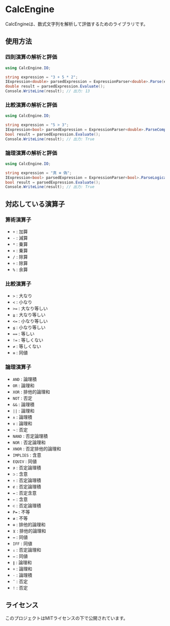 # CalcEngine

CalcEngineは、数式文字列を解析して評価するためのライブラリです。

## 使用方法

### 四則演算の解析と評価

```csharp
using CalcEngine.IO;

string expression = "3 + 5 * 2";
IExpression<double> parsedExpression = ExpressionParser<double>.Parse(expression);
double result = parsedExpression.Evaluate();
Console.WriteLine(result); // 出力: 13
```

### 比較演算の解析と評価

```csharp
using CalcEngine.IO;

string expression = "5 > 3";
IExpression<bool> parsedExpression = ExpressionParser<double>.ParseComparison(expression);
bool result = parsedExpression.Evaluate();
Console.WriteLine(result); // 出力: True
```

### 論理演算の解析と評価

```csharp
using CalcEngine.IO;

string expression = "真 ⊕ 偽";
IExpression<bool> parsedExpression = ExpressionParser<bool>.ParseLogical(expression);
bool result = parsedExpression.Evaluate();
Console.WriteLine(result); // 出力: True
```

## 対応している演算子

### 算術演算子
- `+` : 加算
- `-` : 減算
- `*` : 乗算
- `×` : 乗算
- `/` : 除算
- `÷` : 除算
- `%` : 余算

### 比較演算子
- `>` : 大なり
- `<` : 小なり
- `>=` : 大なり等しい
- `≧` : 大なり等しい
- `<=` : 小なり等しい
- `≦` : 小なり等しい
- `==` : 等しい
- `!=` : 等しくない
- `≠` : 等しくない
- `≡` : 同値

### 論理演算子
- `AND` : 論理積
- `OR` : 論理和
- `XOR` : 排他的論理和
- `NOT` : 否定
- `&&` : 論理積
- `||` : 論理和
- `∧` : 論理積
- `∨` : 論理和
- `¬` : 否定
- `NAND` : 否定論理積
- `NOR` : 否定論理和
- `XNOR` : 否定排他的論理和
- `IMPLIES` : 含意
- `EQUIV` : 同値
- `⊅` : 否定論理積
- `⊃` : 含意
- `↑` : 否定論理積
- `⊄` : 否定論理積
- `↚` : 否定含意
- `←` : 含意
- `⊂` : 否定論理積
- `P↮` : 不等
- `≢` : 不等
- `⊕` : 排他的論理和
- `⊻` : 排他的論理和
- `↔` : 同値
- `IFF` : 同値
- `↓` : 否定論理和
- `⇔` : 同値
- `∥` : 論理和
- `+` : 論理和
- `·` : 論理積
- `˜` : 否定
- `!` : 否定

## ライセンス

このプロジェクトはMITライセンスの下で公開されています。
